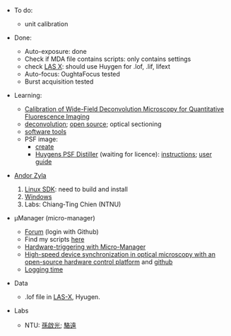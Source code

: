 * To do: 
  * unit calibration
* Done:
  * Auto-exposure: done
  * Check if MDA file contains scripts: only contains settings
  * check [LAS X](https://webshare.leica-microsystems.com/latest/core/widefield/): should use Huygen for .lof, .lif, lifext
  * Auto-focus: OughtaFocus tested
  * Burst acquisition tested
* Learning: 
  * [Calibration of Wide-Field Deconvolution Microscopy for Quantitative Fluorescence Imaging](https://www.ncbi.nlm.nih.gov/pmc/articles/PMC3942261/#:~:text=Deconvolution%20enhances%20contrast%20in%20fluorescence,of%20features%20within%20the%20sample.&text=Afterwards%2C%20the%20mean%20intensities%20and,the%20deconvolved%20images%20were%20measured.)
  * [deconvolution](https://micro.magnet.fsu.edu/primer/digitalimaging/deconvolution/deconvolutionhome.html); 
    [open source](https://www.sciencedirect.com/science/article/pii/S1046202316305096#f0005); 
    optical sectioning
  * [software tools](https://www.uab.edu/vsrc/vsrc-links)
  * PSF image: 
    * [create](https://visibledark.ca/pixinsight-deconvolution-psf-image-creator/)
    * [Huygens PSF Distiller](https://svi.nl/Huygens-PSF-Distiller) (waiting for licence): 
      [instructions](https://zmb.dozuki.com/Guide/Image+Deconvolution+using+SVI+Huygens/20); 
      [user guide](https://depts.washington.edu/digmicro/huygens_pdf/ProfessionalUserGuide1505.pdf)
  
* [Andor Zyla](https://github.com/ywwang-notes/notes/blob/master/Andor.md)
  1. [Linux SDK](https://lima1.readthedocs.io/en/latest/camera/andor3/doc/): need to build and install
  1. [Windows](https://www.scivision.dev/andor-neo-windows-sdk3-install/)
  1. Labs: Chiang‐Ting Chien (NTNU)
* µManager (micro-manager)
  * [Forum](https://forum.image.sc/top/weekly) (login with Github)
  * Find my scripts [here](https://github.com/ywwang-notes/MicroManager)
  * [Hardware-triggering with Micro-Manager](https://github.com/vanNimwegenLab/MiM_NikonTi/blob/master/Docs/NikonTi_hardware_triggering.md)
  * [High-speed device synchronization in optical microscopy with an open-source hardware control platform](https://www.nature.com/articles/s41598-019-48455-z#Sec16) 
    and [github](https://github.com/mjc449/SAIMscannerV3)
  * [Logging time](http://micro-manager.3463995.n2.nabble.com/Question-about-JAF-H-amp-P-td7581063.html)
* Data
  * .lof file in [LAS-X](https://www.leica-microsystems.com/company/news/news-details/article/pharma-software-free-download-of-las-x/), Hyugen.
* Labs
  * NTU: [孫啟光](http://gipo.ntu.edu.tw/p6student-5-detail2.php?sn=25&is_manage=0&title_code=); [駱遠](http://gipo.ntu.edu.tw/p5news-3-detail.php?sn=8653)
